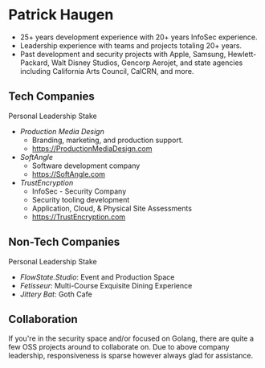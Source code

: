 # Patrick Haugen

* 25+ years development experience with 20+ years InfoSec experience.
* Leadership experience with teams and projects totaling 20+ years.
* Past development and security projects with Apple, Samsung, Hewlett-Packard, Walt Disney Studios, Gencorp Aerojet, and state agencies including California Arts Council, CalCRN, and more.

## Tech Companies
Personal Leadership Stake
* *Production Media Design*
    * Branding, marketing, and production support.
    * https://ProductionMediaDesign.com
* *SoftAngle*
    * Software development company
    * https://SoftAngle.com
* *TrustEncryption*
    * InfoSec - Security Company
    * Security tooling development
    * Application, Cloud, & Physical Site Assessments
    * https://TrustEncryption.com

## Non-Tech Companies
Personal Leadership Stake
* *FlowState.Studio*: Event and Production Space
* *Fetisseur*: Multi-Course Exquisite Dining Experience
* *Jittery Bat*: Goth Cafe

## Collaboration
If you're in the security space and/or focused on Golang, there are quite a few OSS projects around to collaborate on. Due to above company leadership, responsiveness is sparse however always glad for assistance.

<!--
**pathaugen/pathaugen** is a ✨ _special_ ✨ repository because its `README.md` (this file) appears on your GitHub profile.

Here are some ideas to get you started:

- 🔭 I’m currently working on ...
- 🌱 I’m currently learning ...
- 👯 I’m looking to collaborate on ...
- 🤔 I’m looking for help with ...
- 💬 Ask me about ...
- 📫 How to reach me: ...
- 😄 Pronouns: ...
- ⚡ Fun fact: ...
-->
